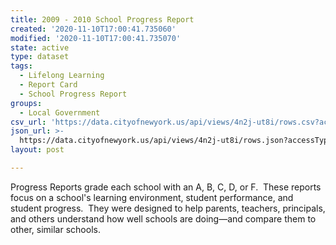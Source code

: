 ```yaml
---
title: 2009 - 2010 School Progress Report
created: '2020-11-10T17:00:41.735060'
modified: '2020-11-10T17:00:41.735070'
state: active
type: dataset
tags:
  - Lifelong Learning
  - Report Card
  - School Progress Report
groups:
  - Local Government
csv_url: 'https://data.cityofnewyork.us/api/views/4n2j-ut8i/rows.csv?accessType=DOWNLOAD'
json_url: >-
  https://data.cityofnewyork.us/api/views/4n2j-ut8i/rows.json?accessType=DOWNLOAD
layout: post

---
```

Progress Reports grade each school with an A, B, C, D, or F.  These reports focus on a school's learning environment, student performance, and student progress.  They were designed to help parents, teachers, principals, and others understand how well schools are doing—and compare them to other, similar schools.
